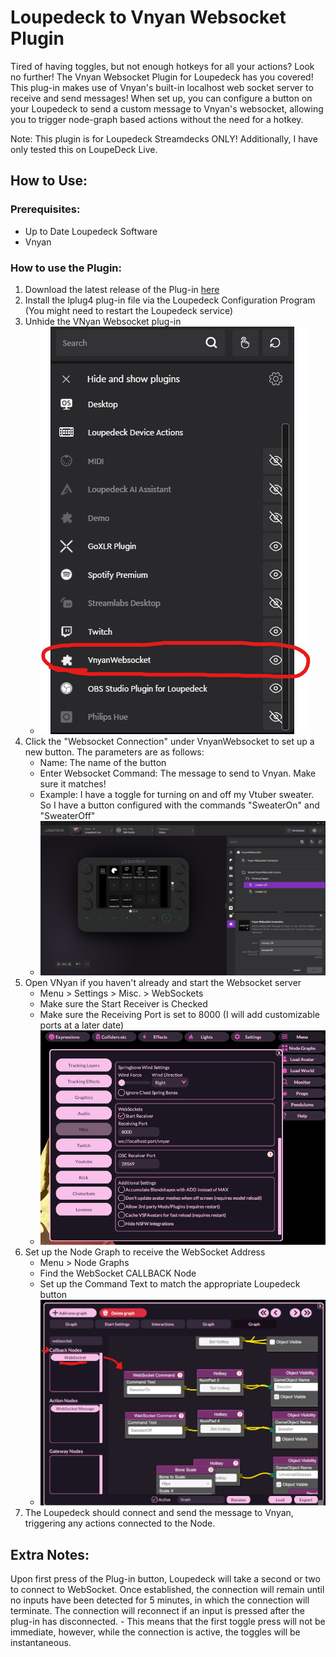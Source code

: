 # Loupedeck to Vnyan Websocket Plugin
Tired of having toggles, but not enough hotkeys for all your actions? Look no further! The Vnyan Websocket Plugin for Loupedeck has you covered! 
This plug-in makes use of Vnyan's built-in localhost web socket server to receive and send messages! When set up, you can configure a button on your Loupedeck to send a custom message to Vnyan's websocket, allowing you to trigger node-graph based actions without the need for a hotkey.

Note: This plugin is for Loupedeck Streamdecks ONLY! Additionally, I have only tested this on LoupeDeck Live.

## How to Use:

### Prerequisites:
- Up to Date Loupedeck Software
- Vnyan

### How to use the Plugin:
1. Download the latest release of the Plug-in [here](https://github.com/Shirodork/Vnyan-Websocket-Plugin/releases)
2. Install the lplug4 plug-in file via the Loupedeck Configuration Program (You might need to restart the Loupedeck service)
3. Unhide the VNyan Websocket plug-in
    - ![Loupedeck Plugin Unhide](/images/UnhidePlugin.png)
4. Click the "Websocket Connection" under VnyanWebsocket to set up a new button. The parameters are as follows:
    - Name: The name of the button
    - Enter Websocket Command: The message to send to Vnyan. Make sure it matches!
    - Example: I have a toggle for turning on and off my Vtuber sweater. So I have a button configured with the commands "SweaterOn" and "SweaterOff"
    - ![Loupedeck Plugin](/images/Loupedeck.png)
5.  Open VNyan if you haven't already and start the Websocket server
    - Menu > Settings > Misc. > WebSockets
    - Make sure the Start Receiver is Checked
    - Make sure the Receiving Port is set to 8000 (I will add customizable ports at a later date)
    - ![Vnyan Web Socket](images/VnyanWebsocket.png)
6. Set up the Node Graph to receive the WebSocket Address
    - Menu > Node Graphs
    - Find the WebSocket CALLBACK Node
    - Set up the Command Text to match the appropriate Loupedeck button
    - ![Vnyan Node Graph](/images/VnyanNodeGraph.png)
7. The Loupedeck should connect and send the message to Vnyan, triggering any actions connected to the Node.
   
## Extra Notes:
Upon first press of the Plug-in button, Loupedeck will take a second or two to connect to WebSocket. Once established, the connection will remain until no inputs have been detected for 5 minutes, in which the connection will terminate. The connection will reconnect if an input is pressed after the plug-in has disconnected. 
    - This means that the first toggle press will not be immediate, however, while the connection is active, the toggles will be instantaneous.
